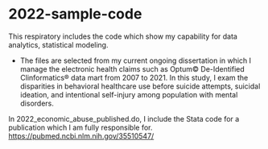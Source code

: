 # 2022-sample-code

This respiratory includes the code which show my capability for data analytics, statistical modeling.
- The files are selected from my current ongoing dissertation in which I manage the electronic health claims such as Optum© De-Identified Clinformatics® data mart from 2007 to 2021. In this study, I exam the disparities in behavioral healthcare use before suicide attempts, suicidal ideation, and intentional self-injury among population with mental disorders.  

In 2022_economic_abuse_published.do, I include the Stata code for a publication which I am fully responsible for. 
https://pubmed.ncbi.nlm.nih.gov/35510547/
